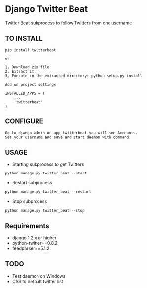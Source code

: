 Django Twitter Beat
====================

Twitter Beat subprocess to follow Twitters from one username


TO INSTALL
----------

	pip install twitterbeat
	
	or
	
	1. Download zip file 
	2. Extract it
	3. Execute in the extracted directory: python setup.py install

	Add on project settings 
	
	INSTALLED_APPS = (
	    ...
	    'twitterbeat'
	)
	
CONFIGURE
---------

	Go to django admin on app twitterbeat you will see Accounts. 
	Set your username and save and start daemon with command.
	
	
USAGE
-----

- Starting subprocess to get Twitters


```python
python manage.py twitter_beat --start	
```

- Restart subprocess

```python
python manage.py twitter_beat --restart	
```

- Stop subprocess

```python
python manage.py twitter_beat --stop	
```

Requirements
------------
- django 1.2.x or higher
- python-twitter==0.8.2
- feedparser==5.1.2


TODO
----

- Test daemon on Windows
- CSS to default twitter list
